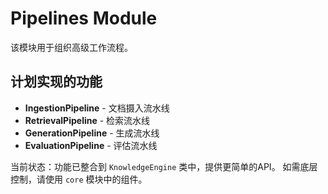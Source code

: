 # Pipelines Module

该模块用于组织高级工作流程。

## 计划实现的功能

- **IngestionPipeline** - 文档摄入流水线
- **RetrievalPipeline** - 检索流水线
- **GenerationPipeline** - 生成流水线
- **EvaluationPipeline** - 评估流水线

当前状态：功能已整合到 `KnowledgeEngine` 类中，提供更简单的API。
如需底层控制，请使用 `core` 模块中的组件。